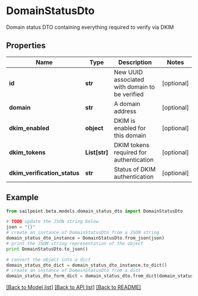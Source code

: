 # DomainStatusDto

Domain status DTO containing everything required to verify via DKIM

## Properties
Name | Type | Description | Notes
------------ | ------------- | ------------- | -------------
**id** | **str** | New UUID associated with domain to be verified | [optional] 
**domain** | **str** | A domain address | [optional] 
**dkim_enabled** | **object** | DKIM is enabled for this domain | [optional] 
**dkim_tokens** | **List[str]** | DKIM tokens required for authentication | [optional] 
**dkim_verification_status** | **str** | Status of DKIM authentication | [optional] 

## Example

```python
from sailpoint.beta.models.domain_status_dto import DomainStatusDto

# TODO update the JSON string below
json = "{}"
# create an instance of DomainStatusDto from a JSON string
domain_status_dto_instance = DomainStatusDto.from_json(json)
# print the JSON string representation of the object
print DomainStatusDto.to_json()

# convert the object into a dict
domain_status_dto_dict = domain_status_dto_instance.to_dict()
# create an instance of DomainStatusDto from a dict
domain_status_dto_form_dict = domain_status_dto.from_dict(domain_status_dto_dict)
```
[[Back to Model list]](../README.md#documentation-for-models) [[Back to API list]](../README.md#documentation-for-api-endpoints) [[Back to README]](../README.md)


